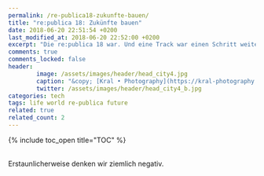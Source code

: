 ```yaml
---
permalink: /re-publica18-zukunfte-bauen/
title: "re:publica 18: Zukünfte bauen"
date: 2018-06-20 22:51:54 +0200 
last_modified_at: 2018-06-20 22:52:00 +0200  
excerpt: "Die re:publica 18 war. Und eine Track war einen Schritt weiter als die anderen: Cancel the Apocalypse! They say the future is not what it used to be. Das hoffe ich auf jeden Fall. Also mitmachen, weil die Zukünfte davon abhängen."
comments: true
comments_locked: false
header:
        image: /assets/images/header/head_city4.jpg
        caption: "&copy; [Kral • Photography](https://kral-photography.com)"
        twitter: /assets/images/header/head_city4_b.jpg
categories: tech 
tags: life world re-publica future
related: true
related_count: 2
---
```


{% include toc_open title="TOC" %}

<br />
Erstaunlicherweise denken wir ziemlich negativ.

